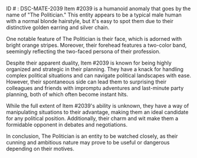 ID # : DSC-MATE-2039
Item #2039 is a humanoid anomaly that goes by the name of "The Politician." This entity appears to be a typical male human with a normal blonde hairstyle, but it's easy to spot them due to their distinctive golden earring and silver chain.

One notable feature of The Politician is their face, which is adorned with bright orange stripes. Moreover, their forehead features a two-color band, seemingly reflecting the two-faced persona of their profession.

Despite their apparent duality, Item #2039 is known for being highly organized and strategic in their planning. They have a knack for handling complex political situations and can navigate political landscapes with ease. However, their spontaneous side can lead them to surprising their colleagues and friends with impromptu adventures and last-minute party planning, both of which often become instant hits.

While the full extent of Item #2039's ability is unknown, they have a way of manipulating situations to their advantage, making them an ideal candidate for any political position. Additionally, their charm and wit make them a formidable opponent in debates and negotiations.

In conclusion, The Politician is an entity to be watched closely, as their cunning and ambitious nature may prove to be useful or dangerous depending on their motives.